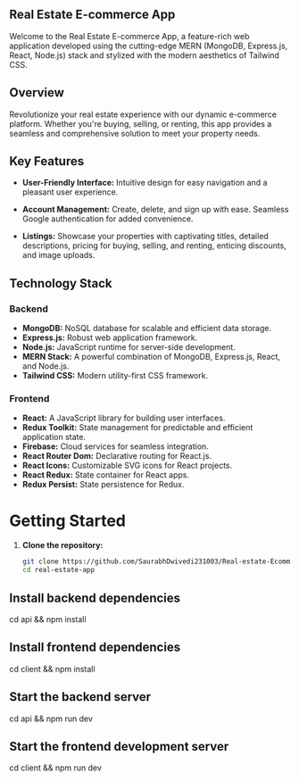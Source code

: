 ## Real Estate E-commerce App

Welcome to the Real Estate E-commerce App, a feature-rich web application developed using the cutting-edge MERN (MongoDB, Express.js, React, Node.js) stack and stylized with the modern aesthetics of Tailwind CSS.

## Overview

Revolutionize your real estate experience with our dynamic e-commerce platform. Whether you're buying, selling, or renting, this app provides a seamless and comprehensive solution to meet your property needs.

## Key Features

- **User-Friendly Interface:** Intuitive design for easy navigation and a pleasant user experience.

- **Account Management:** Create, delete, and sign up with ease. Seamless Google authentication for added convenience.

- **Listings:** Showcase your properties with captivating titles, detailed descriptions, pricing for buying, selling, and renting, enticing discounts, and image uploads.

## Technology Stack

### Backend
- **MongoDB:** NoSQL database for scalable and efficient data storage.
- **Express.js:** Robust web application framework.
- **Node.js:** JavaScript runtime for server-side development.
- **MERN Stack:** A powerful combination of MongoDB, Express.js, React, and Node.js.
- **Tailwind CSS:** Modern utility-first CSS framework.

### Frontend
- **React:** A JavaScript library for building user interfaces.
- **Redux Toolkit:** State management for predictable and efficient application state.
- **Firebase:** Cloud services for seamless integration.
- **React Router Dom:** Declarative routing for React.js.
- **React Icons:** Customizable SVG icons for React projects.
- **React Redux:** State container for React apps.
- **Redux Persist:** State persistence for Redux.

# Getting Started

1. **Clone the repository:**
   ```bash
   git clone https://github.com/SaurabhDwivedi231003/Real-estate-Ecommerce-App.git
   cd real-estate-app

## Install backend dependencies
cd api && npm install

## Install frontend dependencies
cd client && npm install

## Start the backend server
cd api && npm run dev

## Start the frontend development server
cd client && npm run dev
